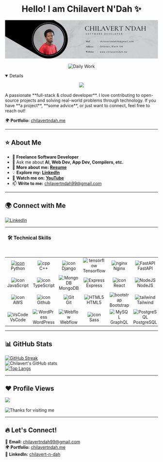## <h1 align="center"> Hello! I am Chilavert N'Dah ✨ </h1>
![Banner](banner.png)
<p align="center">
  <img alt="Daily Work" height="180px" src="https://i.imgur.com/uhZdH9C.gif" />
</p>
<details open>
<p align="center">
  <img src="https://readme-typing-svg.demolab.com/?lines=Learning+is+a+lifelong+journey.;Mistakes+are+the+seeds+of+growth.;Dream+big,+achieve+bigger!;&font=Fira%20Code&center=true&width=500&height=50&color=00FF7F&vCenter=true&pause=1000&size=24" />
</p>
A passionate **full-stack & cloud developer**.  
I love contributing to open-source projects and solving real-world problems through technology.  
If you have **a project**, **some advice**, or just want to connect, feel free to reach out!  

🌍 **Portfolio:** [chilavertndah.me](https://chilavertndah.me)  

---

## :star: About Me  
- 🌱 **Freelance Software Developer**  
- 💬 Ask me about **AI, Web Dev, App Dev, Compilers, etc.**  
- 📄 **More about me:** [**Resume**](https://drive.google.com/drive/folders/1lI8KVnN6aZ6uaj7JpwG91GhEB3we0iIX?usp=drive_link)  
- 💡 **Explore my:** [**LinkedIn**](https://www.linkedin.com/in/chilavert-n-dah-ab5779272/)  
- 🎥 **Watch me on:** [**YouTube**](https://www.youtube.com/channel/UC6dVeSK8zBQGaaRE7DXA2ow)  
- 📫 **Write to me:** <a href="mailto:chilavertndah99@gmail.com">chilavertndah99@gmail.com</a>  

---

## 🌍 Connect with Me  
<a href="https://www.linkedin.com/in/chilavert-n-dah-ab5779272/" target="blank">
  <img align="center" src="https://raw.githubusercontent.com/rahuldkjain/github-profile-readme-generator/master/src/images/icons/Social/linked-in-alt.svg" alt="LinkedIn" height="30" width="40">
</a>

---

### &nbsp; 🛠️ Technical Skills
&nbsp;
<table align="center">
  <tr>
    <td align="center" width="116">
      <a href="#macropower-tech">
        <img src="https://techstack-generator.vercel.app/python-icon.svg" alt="icon" width="65" height="65" />
      </a>
      <br>Python
    </td>
    <td align="center" width="116">
        <img src="https://techstack-generator.vercel.app/cpp-icon.svg" width="65" height="65" alt="cpp" />
      <br>C++
    </td>
    <td align="center" width="116">
        <img src="https://techstack-generator.vercel.app/django-icon.svg" alt="icon" width="65" height="65" />
      <br>Django
    <td align="center" width="116">
        <img src="https://skillicons.dev/icons?i=tensorflow" width="65" height="65" alt="tensorflow" />
      <br>Tensorflow
    </td>
    </td>
    <td align="center" width="116">
        <img src="https://techstack-generator.vercel.app/nginx-icon.svg" alt="nginx" width="65" height="65" />
      <br>Nginx
    </td>
    <td align="center" width="116">
        <img src="https://skillicons.dev/icons?i=fastapi" width="65" height="65" alt="FastAPI" />
      <br>FastAPI
    </td>
    <td align="center" width="116">
        <img src="https://techstack-generator.vercel.app/docker-icon.svg" alt="icon" width="65" height="65" />
      <br>Docker
    </td>
  </tr>
  <tr>
    <td align="center" width="116">
        <img src="https://techstack-generator.vercel.app/js-icon.svg" alt="icon" width="65" height="65" />
      <br>JavaScript
    </td>
    <td align="center" width="116">
        <img src="https://techstack-generator.vercel.app/ts-icon.svg" alt="icon" width="65" height="65" />
      <br>TypeScript
    </td>
    <td align="center" width="116">
        <img src="https://skillicons.dev/icons?i=mongodb" width="65" height="65" alt="MongoDB" />
      <br>MongoDB
    </td>
    <td align="center" width="116">
        <img src="https://skillicons.dev/icons?i=express" width="65" height="65" alt="Express" />
      <br>Express
    </td>
    <td align="center" width="116">
        <img src="https://techstack-generator.vercel.app/react-icon.svg" alt="icon" width="65" height="65" />
      <br>React
    </td>
    <td align="center" width="116">
        <img src="https://skillicons.dev/icons?i=nodejs" width="65" height="65" alt="NodeJS" />
      <br>NodeJS
    </td>
    <td align="center" width="116">
        <img src="https://skillicons.dev/icons?i=nextjs" width="65" height="65" alt="NextJS" />
      <br>NextJS
    </td>
    <td align="center" width="116">
        <img src="https://techstack-generator.vercel.app/webpack-icon.svg" alt="icon" width="65" height="65" />
      <br>Webpack
    </td>
    <td align="center" width="116">
        <img src="https://techstack-generator.vercel.app/mysql-icon.svg" alt="icon" width="65" height="65" />
      <br>MySQL
    </td>
  </tr>
  <tr>
    <td align="center" width="116">
        <img src="https://techstack-generator.vercel.app/aws-icon.svg" alt="icon" width="65" height="65" />
      <br>AWS
    </td>
    <td align="center" width="116">
        <img src="https://techstack-generator.vercel.app/github-icon.svg" alt="icon" width="65" height="65" />
      <br>Github
    </td>
    <td align="center" width="116"> 
        <img src="https://user-images.githubusercontent.com/25181517/192108372-f71d70ac-7ae6-4c0d-8395-51d8870c2ef0.png" width="48" height="48" alt="Git" />
      <br>Git
    </td>
    <td align="center"  width="116">
        <img src="https://skillicons.dev/icons?i=html" width="48" height="48" alt="HTML5" />
      <br>HTML5
    </td>
    <td align="center"  width="116">
        <img src="https://skillicons.dev/icons?i=bootstrap" width="48" height="48" alt="bootstrap" />
      <br>Bootstrap
    </td>
    <td align="center" width="116">
        <img src="https://skillicons.dev/icons?i=tailwind" width="48" height="48" alt="tailwind" />
      <br>Tailwind
    </td>
    <td align="center" width="116">
        <img src="https://skillicons.dev/icons?i=jquery" width="48" height="48" alt="jQuery" />
      <br>jQuery
    </td>
  </tr>
 <tr>
            <td align="center" width="116">
        <img src="https://skillicons.dev/icons?i=vscode" width="48" height="48" alt="VsCode" />
      <br>VsCode
    </td>
              <td align="center" width="116">
        <img src="https://skillicons.dev/icons?i=wordpress" width="48" height="48" alt="WordPress" />
      <br>WordPress
    </td>
              <td align="center" width="116">
        <img src="https://skillicons.dev/icons?i=webflow" width="48" height="48" alt="Webflow" />
      <br>Webflow
    </td>
    <td align="center" width="116">
        <img src="https://techstack-generator.vercel.app/sass-icon.svg" alt="icon" width="48" height="48" />
      <br>Sass
    </td>
    </td>
    <td align="center" width="116">
        <img src="https://techstack-generator.vercel.app/graphql-icon.svg" width="48" height="48" alt="MySQL" />
      <br>GraphQL
    </td>
    <td align="center" width="116">
        <img src="https://skillicons.dev/icons?i=postgres" width="48" height="48" alt="PostgreSQL" />
      <br>PostgreSQL
    </td>
 </tr>
</table>


---

## 📊 GitHub Stats  
[![GitHub Streak](https://github-readme-streak-stats.herokuapp.com?user=99ch&theme=github-dark-blue)](https://git.io/streak-stats)  
![Chilavert's GitHub stats](https://github-readme-stats.vercel.app/api?username=99ch&show_icons=true&theme=github_dark&hide_border=True)  
[![Top Langs](https://github-readme-stats.vercel.app/api/top-langs/?username=99ch&layout=compact&theme=github_dark&hide_border=True&langs_count=10)]()

---

## ❤️ Profile Views 
![](https://komarev.com/ghpvc/?username=99ch&color=blue)

<img height="120" alt="Thanks for visiting me" width="100%" src="https://raw.githubusercontent.com/BrunnerLivio/brunnerlivio/master/images/marquee.svg" />

---

## 🔥 Let's Connect!  
📩 **Email:** [chilavertndah99@gmail.com](mailto:chilavertndah99@gmail.com)  
🌍 **Portfolio:** [chilavertndah.me](https://chilavertndah.me)  
💼 **LinkedIn:** [chilavert-n-dah](https://www.linkedin.com/in/chilavert-n-dah-ab5779272/)  
